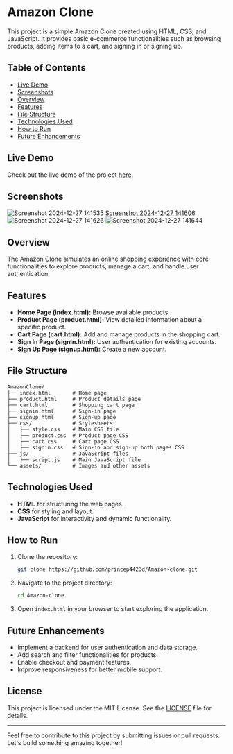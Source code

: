 # Amazon Clone

This project is a simple Amazon Clone created using HTML, CSS, and JavaScript. It provides basic e-commerce functionalities such as browsing products, adding items to a cart, and signing in or signing up.

## Table of Contents

- [Live Demo](#livedemo)
- [Screenshots](#screenshots)
- [Overview](#overview)
- [Features](#features)
- [File Structure](#file-structure)
- [Technologies Used](#technologies-used)
- [How to Run](#how-to-run)
- [Future Enhancements](#future-enhancements)

## Live Demo

Check out the live demo of the project [here](https://princepatel4423d.github.io/Amazon-clone/).

## Screenshots

![Screenshot 2024-12-27 141535](https://github.com/user-attachments/assets/67fbdd00-b2e5-433a-ad28-f862fa39ca2e)
[Screenshot 2024-12-27 141606](https://github.com/user-attachments/assets/09fdd01b-84e4-4728-a5ad-7f30a0fc0e90)
![Screenshot 2024-12-27 141626](https://github.com/user-attachments/assets/093b0295-3624-4406-bd9f-634c7109c922)
![Screenshot 2024-12-27 141644](https://github.com/user-attachments/assets/638aefb0-4f6d-4041-a73b-915657efc4e5)

## Overview

The Amazon Clone simulates an online shopping experience with core functionalities to explore products, manage a cart, and handle user authentication.

## Features

- **Home Page (index.html):** Browse available products.
- **Product Page (product.html):** View detailed information about a specific product.
- **Cart Page (cart.html):** Add and manage products in the shopping cart.
- **Sign In Page (signin.html):** User authentication for existing accounts.
- **Sign Up Page (signup.html):** Create a new account.

## File Structure

```
AmazonClone/
├── index.html       # Home page
├── product.html     # Product details page
├── cart.html        # Shopping cart page
├── signin.html      # Sign-in page
├── signup.html      # Sign-up page
├── css/             # Stylesheets
│   ├── style.css    # Main CSS file
│   ├── product.css  # Product page CSS
│   ├── cart.css     # Cart page CSS
│   ├── signin.css   # Sign-in and sign-up both pages CSS
├── js/              # JavaScript files
│   ├── script.js    # Main JavaScript file
└── assets/          # Images and other assets
```

## Technologies Used

- **HTML** for structuring the web pages.
- **CSS** for styling and layout.
- **JavaScript** for interactivity and dynamic functionality.

## How to Run

1. Clone the repository:
   ```bash
   git clone https://github.com/princep4423d/Amazon-clone.git
   ```

2. Navigate to the project directory:
   ```bash
   cd Amazon-clone
   ```

3. Open `index.html` in your browser to start exploring the application.

## Future Enhancements

- Implement a backend for user authentication and data storage.
- Add search and filter functionalities for products.
- Enable checkout and payment features.
- Improve responsiveness for better mobile support.

## License

This project is licensed under the MIT License. See the [LICENSE](LICENSE) file for details.

---

Feel free to contribute to this project by submitting issues or pull requests. Let's build something amazing together!
